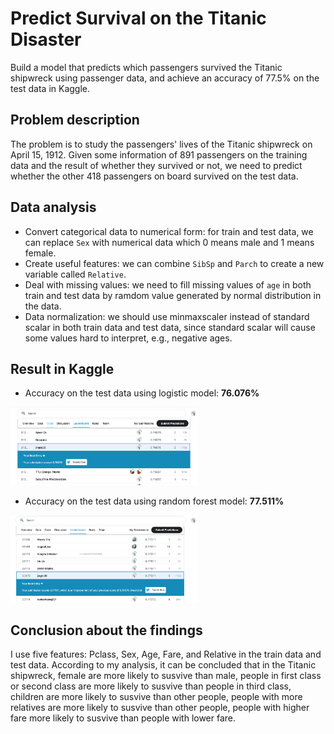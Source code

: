 # Predict Survival on the Titanic Disaster
Build a model that predicts which passengers survived the Titanic shipwreck using passenger data, and achieve an accuracy of 77.5% on the test data in Kaggle.

## Problem description
The problem is to study the passengers' lives of the Titanic shipwreck on April 15, 1912. Given some information of 891 passengers on the training data and the result of whether they survived or not, we need to predict whether the other 418 passengers on board survived on the test data.

## Data analysis
- Convert categorical data to numerical form: for train and test data, we can replace `Sex` with numerical data which 0 means male and 1 means female.
- Create useful features: we can combine `SibSp` and `Parch` to create a new variable called `Relative`.
- Deal with missing values: we need to fill missing values of `age` in both train and test data by ramdom value generated by normal distribution in the data. 
- Data normalization: we should use minmaxscaler instead of standard scalar in both train data and test data, since standard scalar will cause some values hard to interpret, e.g., negative ages.

## Result in Kaggle
- Accuracy on the test data using logistic model:  **76.076%**
<img src='pic/first_submission_result.png' width='300'/>

- Accuracy on the test data using random forest model: **77.511%**   
<img src='pic/second_submission_result.png' width='300'/>

## Conclusion about the findings
I use five features: Pclass, Sex, Age, Fare, and Relative in the train data and test data. According to my analysis, it can be concluded that in the Titanic shipwreck, female are more likely to susvive than male, people in first class or second class are more likely to susvive than people in third class, children are more likely to susvive than other people, people with more relatives are more likely to susvive than other people, people with higher fare more likely to susvive than people with lower fare.


